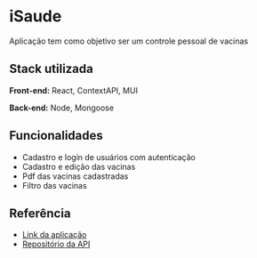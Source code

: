 
# iSaude

Aplicação tem como objetivo ser um controle pessoal de vacinas


## Stack utilizada

**Front-end:** React, ContextAPI, MUI

**Back-end:** Node, Mongoose


## Funcionalidades

- Cadastro e login de usuários com autenticação
- Cadastro e edição das vacinas
- Pdf das vacinas cadastradas
- Filtro das vacinas


## Referência

 - [Link da aplicação](https://isaude-larissaspaulino.vercel.app/)
 - [Repositório da API](https://github.com/lufelipe12/api-isaude)


